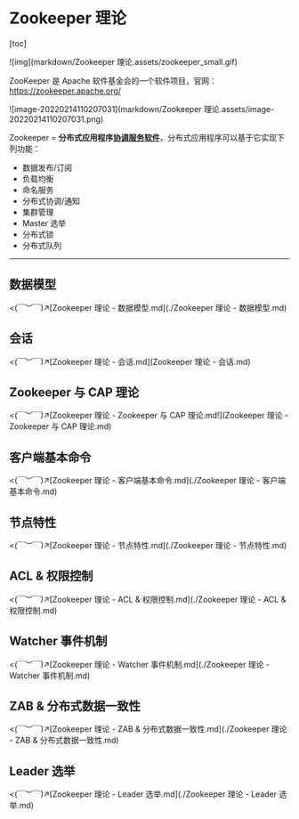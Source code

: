 # Zookeeper 理论

[toc]

![img](markdown/Zookeeper 理论.assets/zookeeper_small.gif)

ZooKeeper  是 Apache 软件基金会的一个软件项目，官网：https://zookeeper.apache.org/

![image-20220214110207031](markdown/Zookeeper 理论.assets/image-20220214110207031.png)

Zookeeper  =   **分布式应用程序<u>协调服务软件</u>**，分布式应用程序可以基于它实现下列功能：

-   数据发布/订阅
-   负载均衡
-   命名服务
-   分布式协调/通知
-   集群管理
-   Master 选举
-   分布式锁
-   分布式队列

---



## 数据模型

<(￣︶￣)↗[Zookeeper 理论 - 数据模型.md](./Zookeeper 理论 - 数据模型.md)

## 会话

<(￣︶￣)↗[Zookeeper 理论 - 会话.md](Zookeeper 理论 - 会话.md)

## Zookeeper 与 CAP 理论

<(￣︶￣)↗[Zookeeper 理论 - Zookeeper 与 CAP 理论.md!](Zookeeper 理论 - Zookeeper 与 CAP 理论.md)

## 客户端基本命令

<(￣︶￣)↗[Zookeeper 理论 - 客户端基本命令.md](./Zookeeper 理论 - 客户端基本命令.md)

## 节点特性

<(￣︶￣)↗[Zookeeper 理论 - 节点特性.md](./Zookeeper 理论 - 节点特性.md)

## ACL & 权限控制

<(￣︶￣)↗[Zookeeper 理论 - ACL & 权限控制.md](./Zookeeper 理论 - ACL & 权限控制.md)

## Watcher 事件机制

<(￣︶￣)↗[Zookeeper 理论 - Watcher 事件机制.md](./Zookeeper 理论 - Watcher 事件机制.md)

## ZAB & 分布式数据一致性

<(￣︶￣)↗[Zookeeper 理论 - ZAB & 分布式数据一致性.md](./Zookeeper 理论 - ZAB & 分布式数据一致性.md)

## Leader 选举

<(￣︶￣)↗[Zookeeper 理论 - Leader 选举.md](./Zookeeper 理论 - Leader 选举.md)


